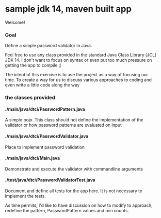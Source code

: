 # sample jdk 14, maven built app

Welcome!

### Goal

Define a simple password validator in Java. 

Feel free to use any class provided in the standard Java Class Library (JCL) JDK 14. I don't want to focus on syntax or even put too much pressure on getting the app to compile ;) 

The intent of this exercise is to use the project as a way of focusing our time. To create a way for us to discuss various approaches to coding and even write a little code along the way

### the classes provided

#### ./main/java/dtci/PasswordPattern.java 

A simple pojo. This class should not define the implementation of the validator or how password patterns are evaluated on input

#### ./main/java/dtci/PasswordValidator.java

Place to implement password validation

#### ./main/java/dtci/Main.java 

Demonstrate and execute the validator with commandline arguments

#### ./test/java/dtci/PasswordValidatorTest.java 

Document and define all tests for the app here. It is not necessary to implement the tests.     

As time permits, I'd like to have discussion on how to modify to approach, redefine the pattern, PasswordPattern values and min counts.
